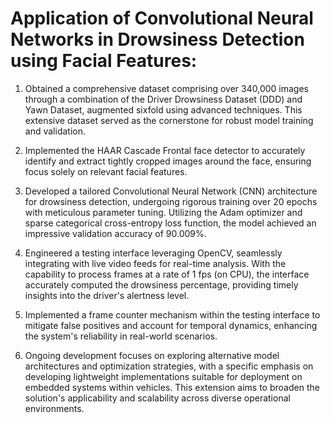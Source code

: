 # Application of Convolutional Neural Networks in Drowsiness Detection using Facial Features:

1. Obtained a comprehensive dataset comprising over 340,000 images through a combination of the Driver Drowsiness Dataset (DDD) and Yawn Dataset, augmented sixfold using advanced techniques. This extensive dataset served as the cornerstone for robust model training and validation.

2. Implemented the HAAR Cascade Frontal face detector to accurately identify and extract tightly cropped images around the face, ensuring focus solely on relevant facial features.

3. Developed a tailored Convolutional Neural Network (CNN) architecture for drowsiness detection, undergoing rigorous training over 20 epochs with meticulous parameter tuning. Utilizing the Adam optimizer and sparse categorical cross-entropy loss function, the model achieved an impressive validation accuracy of 90.009%.

4. Engineered a testing interface leveraging OpenCV, seamlessly integrating with live video feeds for real-time analysis. With the capability to process frames at a rate of 1 fps (on CPU), the interface accurately computed the drowsiness percentage, providing timely insights into the driver's alertness level.

5. Implemented a frame counter mechanism within the testing interface to mitigate false positives and account for temporal dynamics, enhancing the system's reliability in real-world scenarios.

6. Ongoing development focuses on exploring alternative model architectures and optimization strategies, with a specific emphasis on developing lightweight implementations suitable for deployment on embedded systems within vehicles. This extension aims to broaden the solution's applicability and scalability across diverse operational environments.
